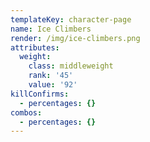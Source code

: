 ```yaml
---
templateKey: character-page
name: Ice Climbers
render: /img/ice-climbers.png
attributes:
  weight:
    class: middleweight
    rank: '45'
    value: '92'
killConfirms:
  - percentages: {}
combos:
  - percentages: {}
---
```


